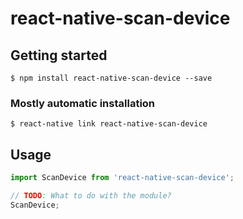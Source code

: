 # react-native-scan-device

## Getting started

`$ npm install react-native-scan-device --save`

### Mostly automatic installation

`$ react-native link react-native-scan-device`

## Usage
```javascript
import ScanDevice from 'react-native-scan-device';

// TODO: What to do with the module?
ScanDevice;
```
